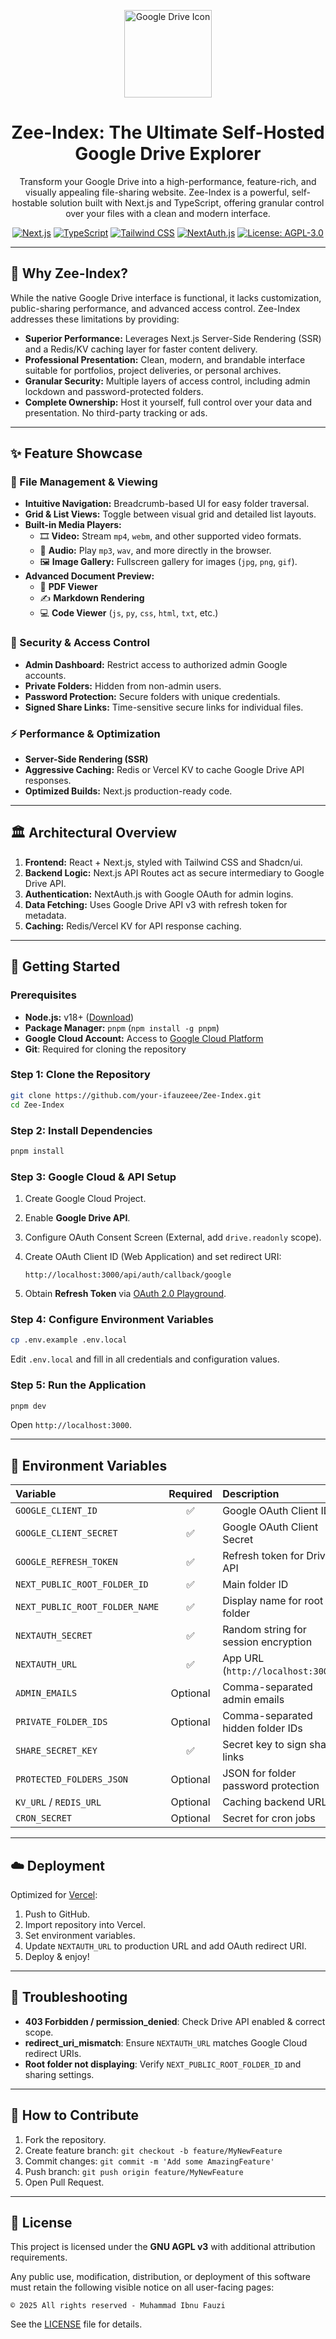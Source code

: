 <p align="center">
  <img src="https://seekicon.com/free-icon-download/google-drive_10.svg" alt="Google Drive Icon" width="140">
</p>

<h1 align="center">Zee-Index: The Ultimate Self-Hosted Google Drive Explorer</h1>

<p align="center">
  Transform your Google Drive into a high-performance, feature-rich, and visually appealing file-sharing website. Zee-Index is a powerful, self-hostable solution built with Next.js and TypeScript, offering granular control over your files with a clean and modern interface.
</p>

<p align="center">
  <a href="https://nextjs.org/"><img src="https://img.shields.io/badge/Next.js-14.x-000000?style=for-the-badge&logo=nextdotjs&logoColor=white" alt="Next.js"></a>
  <a href="https://www.typescriptlang.org/"><img src="https://img.shields.io/badge/TypeScript-5.x-3178C6?style=for-the-badge&logo=typescript&logoColor=white" alt="TypeScript"></a>
  <a href="https://tailwindcss.com/"><img src="https://img.shields.io/badge/Tailwind_CSS-3.x-38B2AC?style=for-the-badge&logo=tailwind-css&logoColor=white" alt="Tailwind CSS"></a>
  <a href="https://next-auth.js.org/"><img src="https://img.shields.io/badge/NextAuth.js-4.x-000000?style=for-the-badge&logo=next-auth&logoColor=white" alt="NextAuth.js"></a>
  <a href="./LICENSE"><img src="https://img.shields.io/badge/License-AGPL--3.0-blue.svg?style=for-the-badge" alt="License: AGPL-3.0"></a>
</p>

---

## 🤔 Why Zee-Index?

While the native Google Drive interface is functional, it lacks customization, public-sharing performance, and advanced access control. Zee-Index addresses these limitations by providing:

* **Superior Performance:** Leverages Next.js Server-Side Rendering (SSR) and a Redis/KV caching layer for faster content delivery.
* **Professional Presentation:** Clean, modern, and brandable interface suitable for portfolios, project deliveries, or personal archives.
* **Granular Security:** Multiple layers of access control, including admin lockdown and password-protected folders.
* **Complete Ownership:** Host it yourself, full control over your data and presentation. No third-party tracking or ads.

---

## ✨ Feature Showcase

### 📂 File Management & Viewing
* **Intuitive Navigation:** Breadcrumb-based UI for easy folder traversal.
* **Grid & List Views:** Toggle between visual grid and detailed list layouts.
* **Built-in Media Players:**
  * 🎞️ **Video:** Stream `mp4`, `webm`, and other supported video formats.
  * 🎵 **Audio:** Play `mp3`, `wav`, and more directly in the browser.
  * 🖼️ **Image Gallery:** Fullscreen gallery for images (`jpg`, `png`, `gif`).
* **Advanced Document Preview:**
  * 📄 **PDF Viewer**
  * ✍️ **Markdown Rendering**
  * 💻 **Code Viewer** (`js`, `py`, `css`, `html`, `txt`, etc.)

### 🔐 Security & Access Control
* **Admin Dashboard:** Restrict access to authorized admin Google accounts.
* **Private Folders:** Hidden from non-admin users.
* **Password Protection:** Secure folders with unique credentials.
* **Signed Share Links:** Time-sensitive secure links for individual files.

### ⚡ Performance & Optimization
* **Server-Side Rendering (SSR)**
* **Aggressive Caching:** Redis or Vercel KV to cache Google Drive API responses.
* **Optimized Builds:** Next.js production-ready code.

---

## 🏛️ Architectural Overview

1. **Frontend:** React + Next.js, styled with Tailwind CSS and Shadcn/ui.  
2. **Backend Logic:** Next.js API Routes act as secure intermediary to Google Drive API.  
3. **Authentication:** NextAuth.js with Google OAuth for admin logins.  
4. **Data Fetching:** Uses Google Drive API v3 with refresh token for metadata.  
5. **Caching:** Redis/Vercel KV for API response caching.

---

## 🚀 Getting Started

### Prerequisites
* **Node.js:** v18+ ([Download](https://nodejs.org/))  
* **Package Manager:** `pnpm` (`npm install -g pnpm`)  
* **Google Cloud Account:** Access to [Google Cloud Platform](https://console.cloud.google.com/)  
* **Git**: Required for cloning the repository  

### Step 1: Clone the Repository
```bash
git clone https://github.com/your-ifauzeee/Zee-Index.git
cd Zee-Index
````

### Step 2: Install Dependencies

```bash
pnpm install
```

### Step 3: Google Cloud & API Setup

1. Create Google Cloud Project.
2. Enable **Google Drive API**.
3. Configure OAuth Consent Screen (External, add `drive.readonly` scope).
4. Create OAuth Client ID (Web Application) and set redirect URI:

   ```
   http://localhost:3000/api/auth/callback/google
   ```
5. Obtain **Refresh Token** via [OAuth 2.0 Playground](https://developers.google.com/oauthplayground).

### Step 4: Configure Environment Variables

```bash
cp .env.example .env.local
```

Edit `.env.local` and fill in all credentials and configuration values.

### Step 5: Run the Application

```bash
pnpm dev
```

Open `http://localhost:3000`.

---

## 🔑 Environment Variables

| Variable                       | Required | Description                          |
| :----------------------------- | :------: | :----------------------------------- |
| `GOOGLE_CLIENT_ID`             |     ✅    | Google OAuth Client ID               |
| `GOOGLE_CLIENT_SECRET`         |     ✅    | Google OAuth Client Secret           |
| `GOOGLE_REFRESH_TOKEN`         |     ✅    | Refresh token for Drive API          |
| `NEXT_PUBLIC_ROOT_FOLDER_ID`   |     ✅    | Main folder ID                       |
| `NEXT_PUBLIC_ROOT_FOLDER_NAME` |     ✅    | Display name for root folder         |
| `NEXTAUTH_SECRET`              |     ✅    | Random string for session encryption |
| `NEXTAUTH_URL`                 |     ✅    | App URL (`http://localhost:3000`)    |
| `ADMIN_EMAILS`                 | Optional | Comma-separated admin emails         |
| `PRIVATE_FOLDER_IDS`           | Optional | Comma-separated hidden folder IDs    |
| `SHARE_SECRET_KEY`             |     ✅    | Secret key to sign share links       |
| `PROTECTED_FOLDERS_JSON`       | Optional | JSON for folder password protection  |
| `KV_URL` / `REDIS_URL`         | Optional | Caching backend URL                  |
| `CRON_SECRET`                  | Optional | Secret for cron jobs                 |

---

## ☁️ Deployment

Optimized for [Vercel](https://vercel.com/):

1. Push to GitHub.
2. Import repository into Vercel.
3. Set environment variables.
4. Update `NEXTAUTH_URL` to production URL and add OAuth redirect URI.
5. Deploy & enjoy!

---

## 🚨 Troubleshooting

* **403 Forbidden / permission\_denied**: Check Drive API enabled & correct scope.
* **redirect\_uri\_mismatch**: Ensure `NEXTAUTH_URL` matches Google Cloud redirect URIs.
* **Root folder not displaying**: Verify `NEXT_PUBLIC_ROOT_FOLDER_ID` and sharing settings.

---

## 🙌 How to Contribute

1. Fork the repository.
2. Create feature branch: `git checkout -b feature/MyNewFeature`
3. Commit changes: `git commit -m 'Add some AmazingFeature'`
4. Push branch: `git push origin feature/MyNewFeature`
5. Open Pull Request.

---

## 📜 License

This project is licensed under the **GNU AGPL v3** with additional attribution requirements.

Any public use, modification, distribution, or deployment of this software must retain the following visible notice on all user-facing pages:

```
© 2025 All rights reserved - Muhammad Ibnu Fauzi
```

See the [LICENSE](./LICENSE) file for details.

```